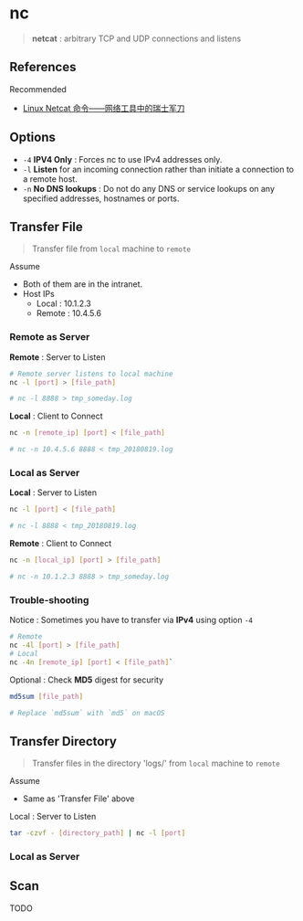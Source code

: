 # nc

> **netcat** : arbitrary TCP and UDP connections and listens

## References

Recommended

- [Linux Netcat 命令——网络工具中的瑞士军刀](https://www.oschina.net/translate/linux-netcat-command)

## Options

- `-4` **IPV4 Only** : Forces nc to use IPv4 addresses only.
- `-l` **Listen** for an incoming connection rather than initiate a connection to a remote host.
- `-n` **No DNS lookups** : Do not do any DNS or service lookups on any specified addresses, hostnames or ports.

## Transfer File

> Transfer file from `local` machine to `remote`

Assume

- Both of them are in the intranet.
- Host IPs
    - Local : 10.1.2.3
    - Remote : 10.4.5.6

### Remote as Server

**Remote** : Server to Listen

```bash
# Remote server listens to local machine
nc -l [port] > [file_path]

# nc -l 8888 > tmp_someday.log
```

**Local** : Client to Connect

```bash
nc -n [remote_ip] [port] < [file_path]

# nc -n 10.4.5.6 8888 < tmp_20180819.log
```

### Local as Server

**Local** : Server to Listen

```bash
nc -l [port] < [file_path]

# nc -l 8888 < tmp_20180819.log
```

**Remote** : Client to Connect

```bash
nc -n [local_ip] [port] > [file_path]

# nc -n 10.1.2.3 8888 > tmp_someday.log
```

### Trouble-shooting

Notice : Sometimes you have to transfer via **IPv4** using option `-4`

```bash
# Remote
nc -4l [port] > [file_path]
# Local
nc -4n [remote_ip] [port] < [file_path]`
```

Optional : Check **MD5** digest for security

```bash
md5sum [file_path]

# Replace `md5sum` with `md5` on macOS
```

## Transfer Directory

> Transfer files in the directory 'logs/' from `local` machine to `remote`

Assume

- Same as 'Transfer File' above

Local : Server to Listen

```bash
tar -czvf - [directory_path] | nc -l [port]

```

### Local as Server

## Scan

TODO
